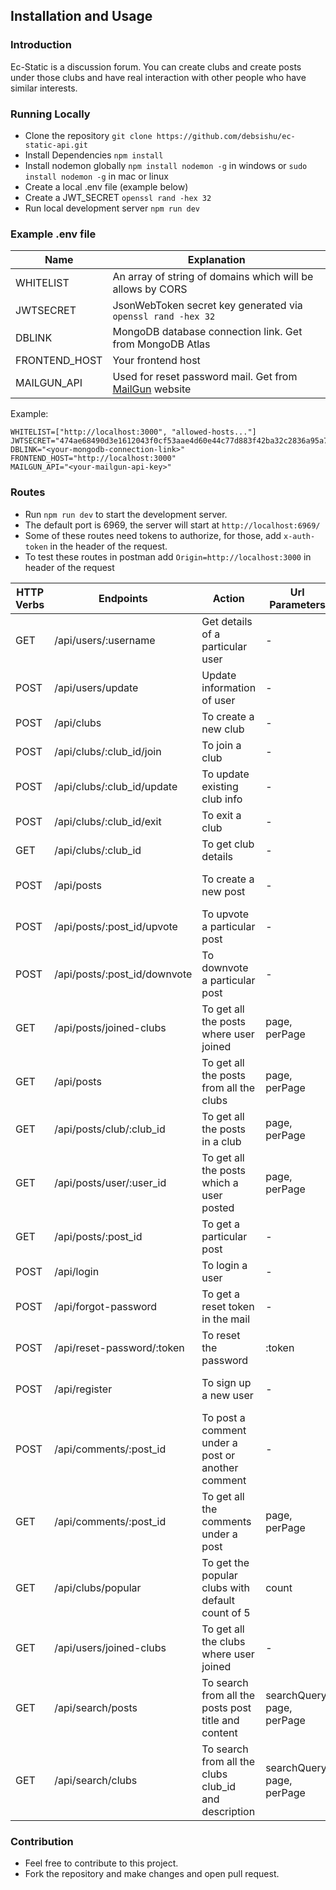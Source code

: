## Installation and Usage

### Introduction

Ec-Static is a discussion forum. You can create clubs and create posts under those clubs and have real interaction with other people who have similar interests.

### Running Locally

- Clone the repository `git clone https://github.com/debsishu/ec-static-api.git`
- Install Dependencies `npm install`
- Install nodemon globally `npm install nodemon -g` in windows or `sudo install nodemon -g` in mac or linux
- Create a local .env file (example below)
- Create a JWT_SECRET `openssl rand -hex 32`
- Run local development server `npm run dev`

### Example .env file

| Name          | Explanation                                                                        |
| ------------- | ---------------------------------------------------------------------------------- |
| WHITELIST     | An array of string of domains which will be allows by CORS                         |
| JWTSECRET     | JsonWebToken secret key generated via `openssl rand -hex 32`                       |
| DBLINK        | MongoDB database connection link. Get from MongoDB Atlas                           |
| FRONTEND_HOST | Your frontend host                                                                 |
| MAILGUN_API   | Used for reset password mail. Get from [MailGun](https://www.mailgun.com/) website |

Example:

```plaintext
WHITELIST=["http://localhost:3000", "allowed-hosts..."]
JWTSECRET="474ae68490d3e1612043f0cf53aae4d60e44c77d883f42ba32c2836a95a73527"
DBLINK="<your-mongodb-connection-link>"
FRONTEND_HOST="http://localhost:3000"
MAILGUN_API="<your-mailgun-api-key>"
```

### Routes

- Run `npm run dev` to start the development server.
- The default port is 6969, the server will start at `http://localhost:6969/`
- Some of these routes need tokens to authorize, for those, add `x-auth-token` in the header of the request.
- To test these routes in postman add `Origin=http://localhost:3000` in header of the request

| HTTP Verbs | Endpoints                    | Action                                               | Url Parameters             | Request Body                                                 | Token Required |
| ---------- | ---------------------------- | ---------------------------------------------------- | -------------------------- | ------------------------------------------------------------ | -------------- |
| GET        | /api/users/:username         | Get details of a particular user                     | \-                         | \-                                                           | NO             |
| POST       | /api/users/update            | Update information of user                           | \-                         | name, profile_picture, cover_photo, bio                      | YES            |
| POST       | /api/clubs                   | To create a new club                                 | \-                         | name, club_id, description                                   | YES            |
| POST       | /api/clubs/:club_id/join     | To join a club                                       | \-                         | \-                                                           | YES            |
| POST       | /api/clubs/:club_id/update   | To update existing club info                         | \-                         | name, description, club_profile_picture, club_banner_picture | YES            |
| POST       | /api/clubs/:club_id/exit     | To exit a club                                       | \-                         | \-                                                           | YES            |
| GET        | /api/clubs/:club_id          | To get club details                                  | \-                         | \-                                                           | NO             |
| POST       | /api/posts                   | To create a new post                                 | \-                         | club_id, post_title, post_content, post_image                | YES            |
| POST       | /api/posts/:post_id/upvote   | To upvote a particular post                          | \-                         | \-                                                           | YES            |
| POST       | /api/posts/:post_id/downvote | To downvote a particular post                        | \-                         | \-                                                           | YES            |
| GET        | /api/posts/joined-clubs      | To get all the posts where user joined               | page, perPage              | \-                                                           | YES            |
| GET        | /api/posts                   | To get all the posts from all the clubs              | page, perPage              | \-                                                           | NO             |
| GET        | /api/posts/club/:club_id     | To get all the posts in a club                       | page, perPage              | \-                                                           | NO             |
| GET        | /api/posts/user/:user_id     | To get all the posts which a user posted             | page, perPage              | \-                                                           | NO             |
| GET        | /api/posts/:post_id          | To get a particular post                             | \-                         | \-                                                           | NO             |
| POST       | /api/login                   | To login a user                                      | \-                         | username, password                                           | NO             |
| POST       | /api/forgot-password         | To get a reset token in the mail                     | \-                         | email                                                        | NO             |
| POST       | /api/reset-password/:token   | To reset the password                                | :token                     | newPassword                                                  | NO             |
| POST       | /api/register                | To sign up a new user                                | \-                         | name, email, username, password                              | NO             |
| POST       | /api/comments/:post_id       | To post a comment under a post or another comment    | \-                         | comment_id?, content                                         | YES            |
| GET        | /api/comments/:post_id       | To get all the comments under a post                 | page, perPage              | \-                                                           | NO             |
| GET        | /api/clubs/popular           | To get the popular clubs with default count of 5     | count                      | \-                                                           | NO             |
| GET        | /api/users/joined-clubs      | To get all the clubs where user joined               | \-                         | \-                                                           | YES            |
| GET        | /api/search/posts            | To search from all the posts post title and content  | searchQuery, page, perPage | \-                                                           | NO             |
| GET        | /api/search/clubs            | To search from all the clubs club_id and description | searchQuery, page, perPage | \-                                                           | NO             |

### Contribution

- Feel free to contribute to this project.
- Fork the repository and make changes and open pull request.
